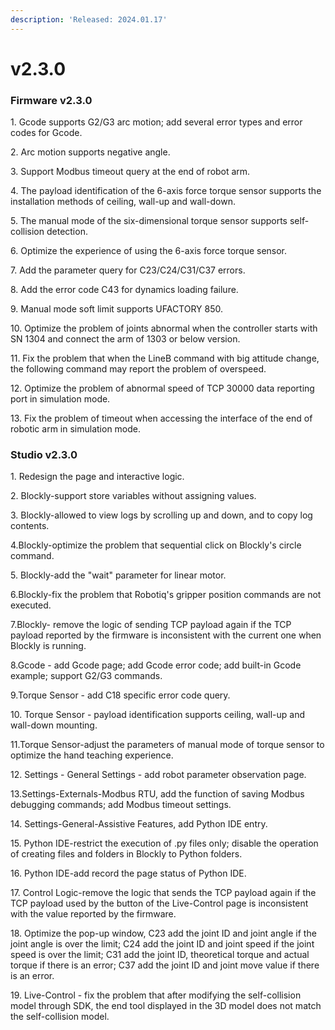 ```yaml
---
description: 'Released: 2024.01.17'
---
```


# v2.3.0

### Firmware v2.3.0

1\. Gcode supports G2/G3 arc motion; add several error types and error codes for Gcode.

2\. Arc motion supports negative angle.

3\. Support Modbus timeout query at the end of robot arm.

4\. The payload identification of the 6-axis force torque sensor supports the installation methods of ceiling, wall-up and wall-down.

5\. The manual mode of the six-dimensional torque sensor supports self-collision detection.

6\. Optimize the experience of using the 6-axis force torque sensor.

7\. Add the parameter query for C23/C24/C31/C37 errors.

8\. Add the error code C43 for dynamics loading failure.

9\. Manual mode soft limit supports UFACTORY 850.

10\. Optimize the problem of joints abnormal when the controller starts with SN 1304 and connect the arm of 1303 or below version.

11\. Fix the problem that when the LineB command with big attitude change, the following command may report the problem of overspeed.

12\. Optimize the problem of abnormal speed of TCP 30000 data reporting port in simulation mode.

13\. Fix the problem of timeout when accessing the interface of the end of robotic arm in simulation mode.



### Studio v2.3.0

1\. Redesign the page and interactive logic.

2\. Blockly-support store variables without assigning values.

3\. Blockly-allowed to view logs by scrolling up and down, and to copy log contents.

4.Blockly-optimize the problem that sequential click on Blockly's circle command.

5\. Blockly-add the "wait" parameter for linear motor.

6.Blockly-fix the problem that Robotiq's gripper position commands are not executed.

7.Blockly- remove the logic of sending TCP payload again if the TCP payload reported by the firmware is inconsistent with the current one when Blockly is running.

8.Gcode - add Gcode page; add Gcode error code; add built-in Gcode example; support G2/G3 commands.

9.Torque Sensor - add C18 specific error code query.

10\. Torque Sensor - payload identification supports ceiling, wall-up and wall-down mounting.

11.Torque Sensor-adjust the parameters of manual mode of torque sensor to optimize the hand teaching experience.

12\. Settings - General Settings - add robot parameter observation page.

13.Settings-Externals-Modbus RTU, add the function of saving Modbus debugging commands; add Modbus timeout settings.

14\. Settings-General-Assistive Features, add Python IDE entry.

15\. Python IDE-restrict the execution of .py files only; disable the operation of creating files and folders in Blockly to Python folders.

16\. Python IDE-add record the page status of Python IDE.

17\. Control Logic-remove the logic that sends the TCP payload again if the TCP payload used by the button of the Live-Control page is inconsistent with the value reported by the firmware.

18\. Optimize the pop-up window, C23 add the joint ID and joint angle if the joint angle is over the limit; C24 add the joint ID and joint speed if the joint speed is over the limit; C31 add the joint ID, theoretical torque and actual torque if there is an error; C37 add the joint ID and joint move value if there is an error.

19\. Live-Control - fix the problem that after modifying the self-collision model through SDK, the end tool displayed in the 3D model does not match the self-collision model.



